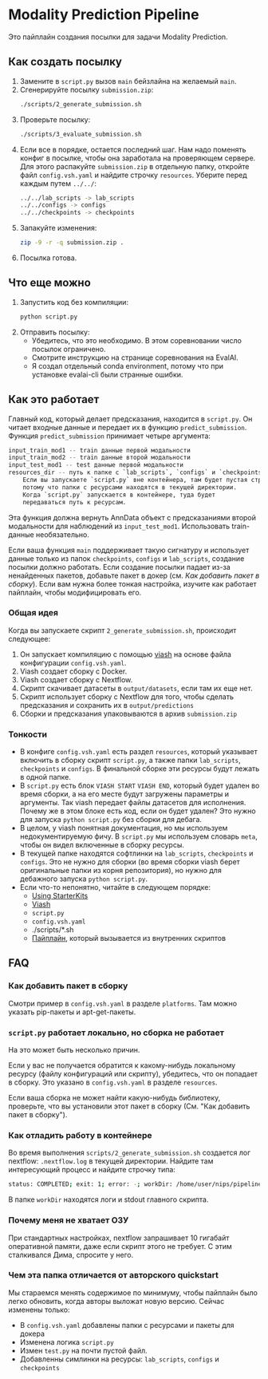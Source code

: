# Modality Prediction Pipeline
Это пайплайн создания посылки для задачи Modality Prediction.

## Как создать посылку
1) Замените в `script.py` вызов `main` бейзлайна на желаемый `main`.
2) Сгенерируйте посылку `submission.zip`:
    ```bash
    ./scripts/2_generate_submission.sh
    ```
3) Проверьте посылку:
    ```bash
    ./scripts/3_evaluate_submission.sh
    ```
4) Если все в порядке, остается последний шаг. Нам надо поменять конфиг в посылке, чтобы она заработала на проверяющем сервере. Для этого распакуйте `submission.zip` в отдельную папку, откройте файл `config.vsh.yaml` и найдите строчку `resources`. Уберите перед каждым путем `../../`:
    ```bash
    ../../lab_scripts -> lab_scripts
    ../../configs -> configs
    ../../checkpoints -> checkpoints
    ```
5) Запакуйте изменения:
    ```bash
    zip -9 -r -q submission.zip .
    ```
6) Посылка готова.

## Что еще можно
1) Запустить код без компиляции:
    ```bash
    python script.py
    ```
2) Отправить посылку:
    - Убедитесь, что это необходимо. В этом соревновании число посылок ограничено.
    - Смотрите инструкцию на странице соревнования на EvalAI.
    - Я создал отдельный conda environment, потому что при установке evalai-cli были странные ошибки.

## Как это работает
Главный код, который делает предсказания, находится в `script.py`. Он читает входные данные и передает их в функцию `predict_submission`. Функция `predict_submission` принимает четыре аргумента:
```python
input_train_mod1 -- train данные первой модальности
input_train_mod2 -- train данные второй модальности
input_test_mod1 -- test данные первой модальности
resources_dir -- путь к папке с `lab_scripts`, `configs` и `checkpoints`. 
    Если вы запускаете `script.py` вне контейнера, там будет пустая строка, 
    потому что папки с ресурсами находятся в текущей директории. 
    Когда `script.py` запускается в контейнере, туда будет 
    передаваться путь к ресурсам.
```
Эта функция должна вернуть AnnData объект с предсказаниями второй модальности для наблюдений из `input_test_mod1`. Использовать train-данные необязательно.

Если ваша функция `main` поддерживает такую сигнатуру и использует данные только из папок `checkpoints`, `configs` и `lab_scripts`, создание посылки должно работать. Если создание посылки падает из-за ненайденных пакетов, добавьте пакет в докер (см. *Как добавить пакет в сборку*). Если вам нужна более тонкая настройка, изучите как работает пайплайн, чтобы модифицировать его.

### Общая идея
Когда вы запускаете скрипт `2_generate_submission.sh`, происходит следующее:
1) Он запускает компиляцию с помощью [viash](https://viash.io/) на основе файла конфигурации `config.vsh.yaml`.
2) Viash создает сборку с Docker.
3) Viash создает сборку с Nextflow.
4) Скрипт скачивает датасеты в `output/datasets`, если там их еще нет.
5) Скрипт использует сборку с Nextflow для того, чтобы сделать предсказания и сохранить их в `output/predictions`
6) Сборки и предсказания упаковываются в архив `submission.zip`

### Тонкости
- В конфиге `config.vsh.yaml` есть раздел `resources`, который указывает включить в сборку скрипт `script.py`, а также папки `lab_scripts`, `checkpoints` и `configs`. В финальной сборке эти ресурсы будут лежать в одной папке.
- В `script.py` есть блок `VIASH START` `VIASH END`, который будет удален во время сборки, а на его месте будут загружены параметры и аргументы. Так viash передает файлы датасетов для исполнения. Почему же в этом блоке есть код, если он будет удален? Это нужно для запуска `python script.py` без сборки для дебага.
- В целом, у viash понятная документация, но мы используем недокументируемую фичу. В `script.py` мы используем словарь `meta`, чтобы он видел включенные в сборку ресурсы. 
- В текущей папке находятся софтлинки на `lab_scripts`, `checkpoints` и `configs`. Это не нужно для сборки (во время сборки viash берет оригинальные папки из корня репозитория), но нужно для дебажного запуска `python script.py`.
- Если что-то непонятно, читайте в следующем порядке:
    - [Using StarterKits](https://openproblems.bio/neurips_docs/submission/starter_kits/)
    - [Viash](https://viash.io/)
    - `script.py`
    - `config.vsh.yaml`
    - ./scripts/*.sh
    - [Пайплайн](https://github.com/openproblems-bio/neurips2021_multimodal_viash), который вызывается из внутренних скриптов

## FAQ
### Как добавить пакет в сборку
Смотри пример в `config.vsh.yaml` в разделе `platforms`. Там можно указать pip-пакеты и apt-get-пакеты.

### `script.py` работает локально, но сборка не работает
На это может быть несколько причин. 

Если у вас не получается обратится к какому-нибудь локальному ресурсу (файлу конфигураций или скрипту), убедитесь, что он попадает в сборку. Это указано в `config.vsh.yaml` в разделе `resources`. 

Если ваша сборка не может найти какую-нибудь библиотеку, проверьте, что вы установили этот пакет в сборку (См. "Как добавить пакет в сборку").

### Как отладить работу в контейнере
Во время выполнения `scripts/2_generate_submission.sh` создается лог nextflow: `.nextflow.log` в текущей директории. Найдите там интересующий процесс и найдите строчку типа: 
```bash
status: COMPLETED; exit: 1; error: -; workDir: /home/user/nips/pipelines/modality_prediction/work/70/3a0dc77556d4941cda70e99bb5c20f
```
В папке `workDir` находятся логи и stdout главного скрипта.

### Почему меня не хватает ОЗУ
При стандартных настройках, nextflow запрашивает 10 гигабайт оперативной памяти, даже если скрипт этого не требует. С этим сталкивался Дима, спросите у него.

### Чем эта папка отличается от авторского quickstart
Мы стараемся менять содержимое по минимуму, чтобы пайплайн было легко обновить, когда авторы выложат новую версию. Сейчас изменены только:
- В `config.vsh.yaml` добавлены папки с ресурсами и пакеты для докера
- Изменена логика `script.py`
- Измен `test.py` на почти пустой файл.
- Добавленны симлинки на ресурсы: `lab_scripts`, `configs` и `checkpoints`